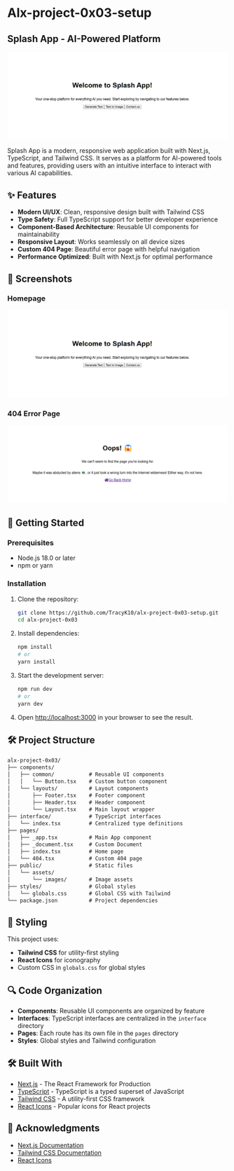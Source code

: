 # Alx-project-0x03-setup
## Splash App - AI-Powered Platform

![Splash App Homepage](/alx-project-0x03/public/assets/images/home.png)

Splash App is a modern, responsive web application built with Next.js, TypeScript, and Tailwind CSS. It serves as a platform for AI-powered tools and features, providing users with an intuitive interface to interact with various AI capabilities.

## ✨ Features

- **Modern UI/UX**: Clean, responsive design built with Tailwind CSS
- **Type Safety**: Full TypeScript support for better developer experience
- **Component-Based Architecture**: Reusable UI components for maintainability
- **Responsive Layout**: Works seamlessly on all device sizes
- **Custom 404 Page**: Beautiful error page with helpful navigation
- **Performance Optimized**: Built with Next.js for optimal performance

## 📱 Screenshots

### Homepage
![Splash App Homepage](/alx-project-0x03/public/assets/images/home.png)

### 404 Error Page
![404 Error Page](/alx-project-0x03/public/assets/images/error.png)

## 🚀 Getting Started

### Prerequisites

- Node.js 18.0 or later
- npm or yarn

### Installation

1. Clone the repository:
   ```bash
   git clone https://github.com/TracyK10/alx-project-0x03-setup.git
   cd alx-project-0x03
   ```

2. Install dependencies:
   ```bash
   npm install
   # or
   yarn install
   ```

3. Start the development server:
   ```bash
   npm run dev
   # or
   yarn dev
   ```

4. Open [http://localhost:3000](http://localhost:3000) in your browser to see the result.

## 🛠️ Project Structure

```
alx-project-0x03/
├── components/
│   ├── common/           # Reusable UI components
│   │   └── Button.tsx    # Custom button component
│   └── layouts/          # Layout components
│       ├── Footer.tsx    # Footer component
│       ├── Header.tsx    # Header component
│       └── Layout.tsx    # Main layout wrapper
├── interface/            # TypeScript interfaces
│   └── index.tsx         # Centralized type definitions
├── pages/
│   ├── _app.tsx          # Main App component
│   ├── _document.tsx     # Custom Document
│   ├── index.tsx         # Home page
│   └── 404.tsx           # Custom 404 page
├── public/               # Static files
│   └── assets/
│       └── images/       # Image assets
├── styles/               # Global styles
│   └── globals.css       # Global CSS with Tailwind
└── package.json          # Project dependencies
```

## 🎨 Styling

This project uses:
- **Tailwind CSS** for utility-first styling
- **React Icons** for iconography
- Custom CSS in `globals.css` for global styles

## 🔍 Code Organization

- **Components**: Reusable UI components are organized by feature
- **Interfaces**: TypeScript interfaces are centralized in the `interface` directory
- **Pages**: Each route has its own file in the `pages` directory
- **Styles**: Global styles and Tailwind configuration

## 🛠 Built With

- [Next.js](https://nextjs.org/) - The React Framework for Production
- [TypeScript](https://www.typescriptlang.org/) - TypeScript is a typed superset of JavaScript
- [Tailwind CSS](https://tailwindcss.com/) - A utility-first CSS framework
- [React Icons](https://react-icons.github.io/react-icons/) - Popular icons for React projects

## 🙏 Acknowledgments

- [Next.js Documentation](https://nextjs.org/docs)
- [Tailwind CSS Documentation](https://tailwindcss.com/docs)
- [React Icons](https://react-icons.github.io/react-icons/)


